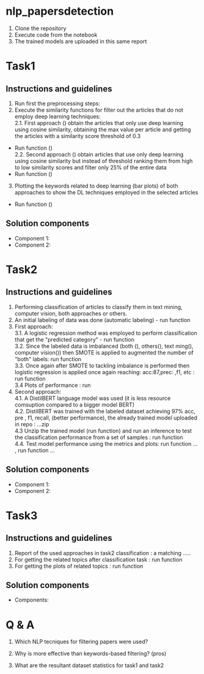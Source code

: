 # nlp_papersdetection
1. Clone the repository
2. Execute code from the notebook
3. The trained models are uploaded in this same report

# Task1
## Instructions and guidelines
1. Run first the preprocessing steps: <br/>
2. Execute the similarity functions for filter out the articles that do not employ deep learning techniques: <br/>
2.1. First approach () obtain the articles that only use deep learning using cosine similarity, obtaining the max value per article and getting the articles with a similarity score threshold of 0.3 
- Run function () <br/>
2.2. Second approach () obtain articles that use only deep learning using cosine similarity but instead of threshold ranking them from high to low similarity scores and filter only 25% of the entire data 
- Run function () <br/>
3. Plotting the keywords related to deep learning (bar plots) of both approaches to show the DL techniques employed in the selected articles
- Run function () <br/>
## Solution components
- Component 1:
- Component 2:


# Task2
## Instructions and guidelines
1. Performing classification of articles to classify them in text mining, computer vision, both approaches or others.<br/>
2. An initial labeling of data was done (automatic labeling) - run function <br/>
3. First approach: <br/>
3.1. A logistic regression method was employed to perform classification that get the "predicted category" - run function <br/>
3.2. Since the labeled data is imbalanced (both (), others(), text ming(), computer vision()) then SMOTE is applied to augmented the number of "both" labels: run function <br/>
3.3. Once again after SMOTE to tackling imbalance is performed then logistic regression is applied once again reaching: acc:87,prec: ,f1, etc : run function <br/>
3.4 Plots of performance : run <br/>
4. Second approach:<br/>
4.1. A DistilBERT language model was used (it is less resource comsuption compared to a bigger model BERT) <br/>
4.2. DistilBERT was trained with the labeled dataset achieving 97% acc, pre , f1, recall, (better performance), the already trained model uploaded in repo : ...zip <br/>
4.3 Unzip the trained model (run function) and run an inference to test the classification performance from a set of samples : run function <br/>
4.4. Test model performance using the metrics and plots: run function ... , run function ...<br/>
## Solution components
- Component 1:
- Component 2:

# Task3
## Instructions and guidelines
1. Report of the used approaches in task2 classification : a matching ..... <br/>
3. For getting the related topics after classification task : run function <br/>
4. For getting the plots of related topics : run function <br/>
## Solution components
- Components:

# Q & A
1. Which NLP tecniques for filtering papers were used?
   
3. Why is more effective than keywords-based filtering? (pros)
4. What are the resultant dataset statistics for task1 and task2
   
